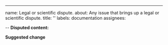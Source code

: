 ---
name: Legal or scientific dispute.
about: Any issue that brings up a legal or scientific dispute.
title: ''
labels: documentation
assignees: 

--
**Disputed content:**


**Suggested change**

